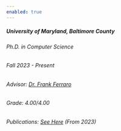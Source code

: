 ```yaml
---
enabled: true
---
```


<h5>University of Maryland, Baltimore County</h5>
<div class="space-between">
    <h6>Ph.D. in 
    <!-- <span class="tooltip-text" data-toggle="tooltip" data-placement="right" title="Computer Science">CS</span> -->
    Computer Science
    </h6>
    <h6>Fall 2023 - Present</h6>
</div>
<div class="space-between">
    <h6>Advisor: <a href="https://redirect.cs.umbc.edu/~ferraro/" target="_blank">Dr. Frank Ferraro</a></h6>
    <h6>Grade: 4.00/4.00</h6>
</div>
<h6>Publications: <a href="https://scholar.google.com/citations?hl=en&user=j2ElsNIAAAAJ&view_op=list_works&sortby=pubdate">See Here</a> (From 2023)</h6>